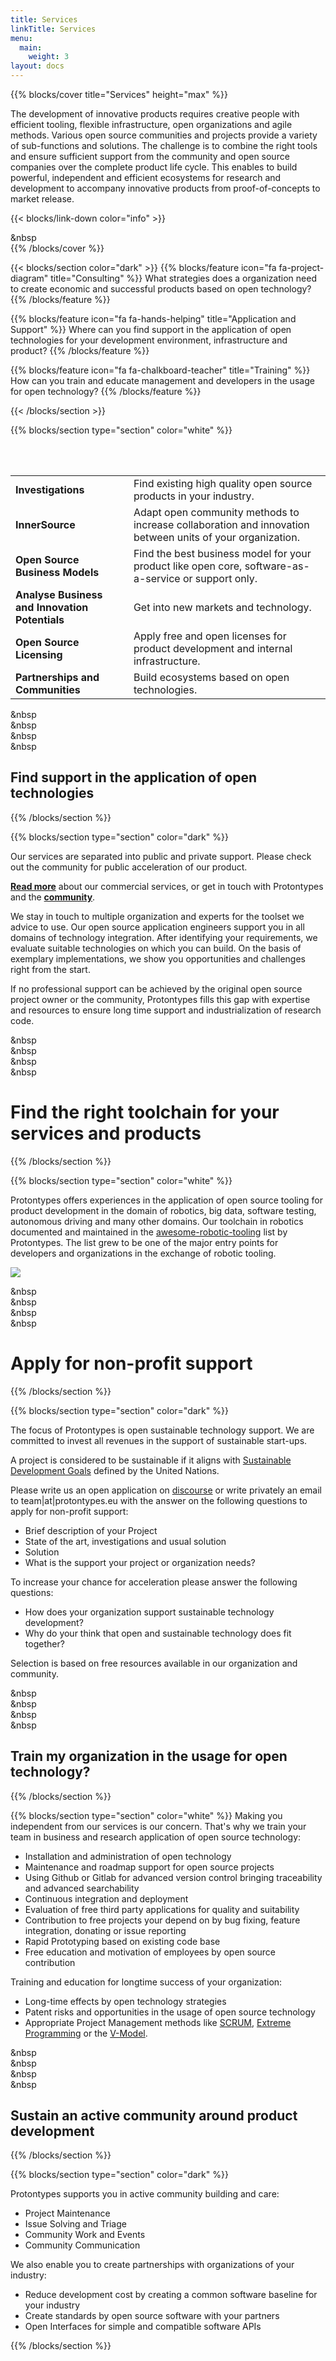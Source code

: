 ```yaml
---
title: Services
linkTitle: Services
menu:
  main:
    weight: 3
layout: docs
---
```


{{% blocks/cover title="Services" height="max" %}}


The development of innovative products requires creative people with efficient tooling, flexible infrastructure, open organizations and agile methods. Various open source communities and projects provide a variety of sub-functions and solutions. The challenge is to combine the right tools and ensure sufficient support from the community and open source companies over the complete product life cycle. This enables to build powerful, independent and efficient ecosystems for research and development to accompany innovative products from proof-of-concepts to market release.



{{< blocks/link-down color="info" >}}

&nbsp      
{{% /blocks/cover %}}

{{< blocks/section color="dark" >}}
{{% blocks/feature icon="fa fa-project-diagram" title="Consulting"  %}}
What strategies does a organization need to create economic and successful products based on open technology? {{% /blocks/feature %}}

{{% blocks/feature icon="fa fa-hands-helping" title="Application and Support" %}}
Where can you find support in the application of open technologies for your development environment, infrastructure and product?
{{% /blocks/feature %}}

{{% blocks/feature icon="fa fa-chalkboard-teacher" title="Training" %}}
How can you train and educate management and developers in the usage for open technology?
{{% /blocks/feature %}}



{{< /blocks/section >}}

{{% blocks/section type="section" color="white" %}}


<br>
&nbsp      
<br/>

<table>
  <tr>
   <td><strong>Investigations</strong>
   </td>
   <td>Find existing high quality open source products in your industry.
   </td>
  </tr>
  <tr>
   <td><strong>InnerSource</strong>
   </td>
   <td>Adapt open community methods to increase collaboration and innovation between units of your organization.
   </td>
  </tr>
  <tr>
   <td><strong>Open Source Business Models</strong>
   </td>
   <td>Find the best business model for your product like open core, software-as-a-service or support only.
   </td>
  </tr>
  <tr>
   <td><strong>Analyse Business and Innovation Potentials</strong>
   </td>
   <td>Get into new markets and technology.
   </td>
  </tr>
  <tr>
   <td><strong>Open Source Licensing</strong>
   </td>
   <td>Apply free and open licenses for product development and internal infrastructure.
   </td>
  </tr>
  <tr>
   <td><strong>Partnerships and Communities</strong>
   </td>
   <td>Build ecosystems based on open technologies.
   </td>
  </tr>
</table>
        

&nbsp      
&nbsp      
&nbsp      
&nbsp      
## Find support in the application of open technologies
{{% /blocks/section %}}

{{% blocks/section type="section" color="dark" %}}

Our services are separated into public and private support. Please check out the community for public acceleration of our product.

[**Read more**](/services/consulting/) about our commercial services, or get in touch with Protontypes and the [**community**](/community/).

 We stay in touch to multiple organization and experts for the toolset we advice to use. Our open source application engineers support you in all domains of technology integration. After identifying your requirements, we evaluate suitable technologies on which you can build. On the basis of exemplary implementations, we show you opportunities and challenges right from the start.

If no professional support can be achieved by the original open source project owner or the community, Protontypes fills this gap with expertise and resources to ensure long time support and industrialization of research code. 

&nbsp      
&nbsp      
&nbsp      
&nbsp      
# Find the right toolchain for your services and products

{{% /blocks/section %}}


{{% blocks/section type="section" color="white" %}}

Protontypes offers experiences in the application of open source tooling for product development in the domain of robotics, big data, software testing, autonomous driving and many other domains.
Our toolchain in robotics documented and maintained in the [awesome-robotic-tooling](https://github.com/Ly0n/awesome-robotic-tooling) list by Protontypes.
The list grew to be one of the major entry points for developers and organizations in the exchange of robotic tooling.                     

<img src="devops-toolchain.svg" class="sectionlogocenter"/>

&nbsp      
&nbsp      
&nbsp      
&nbsp      
# Apply for non-profit support

{{% /blocks/section %}}


{{% blocks/section type="section" color="dark" %}}

The focus of Protontypes is open sustainable technology support. We are committed to invest all revenues in the support of sustainable start-ups.

A project is considered to be sustainable if it aligns with [Sustainable Development Goals](https://sustainabledevelopment.un.org/) defined by the United Nations.

Please write us an open application on [discourse](https://discourse.protontypes.eu/c/project-proposals) or write privately an email to team|at|protontypes.eu with the answer on the following questions to apply for non-profit support:

* Brief description of your Project
* State of the art, investigations and usual solution
* Solution
* What is the support your project or organization needs?

To increase your chance for acceleration please answer the following questions:

* How does your organization support sustainable technology development?
* Why do your think that open and sustainable technology does fit together?

Selection is based on free resources available in our organization and community.

&nbsp      
&nbsp      
&nbsp      
&nbsp      
## Train my organization in the usage for open technology?
{{% /blocks/section %}}


{{% blocks/section type="section" color="white" %}}
Making you independent from our services is our concern. That's why we train your team in business and research application of open source technology:

* Installation and administration of open technology
* Maintenance and roadmap support for open source projects 
* Using Github or Gitlab for advanced version control bringing traceability and advanced searchability
* Continuous integration and deployment 
* Evaluation of free third party applications for quality and suitability
* Contribution to free projects your depend on by bug fixing, feature integration, donating or issue reporting
* Rapid Prototyping based on existing code base
* Free education and motivation of employees by open source contribution


Training and education for longtime success of your organization:

* Long-time effects by open technology strategies
* Patent risks and opportunities in the usage of open source technology
* Appropriate Project Management methods like [SCRUM](https://www.scrumguides.org/scrum-guide.html), [Extreme Programming](http://www.extremeprogramming.org/) or the [V-Model](https://en.wikipedia.org/wiki/V-Model).

&nbsp      
&nbsp      
&nbsp      
&nbsp      
## Sustain an active community around product development 
{{% /blocks/section %}}

{{% blocks/section type="section" color="dark" %}}

Protontypes supports you in active community building and care:

* Project Maintenance
* Issue Solving and Triage
* Community Work and Events
* Community Communication

We also enable you to create partnerships with organizations of your industry:

* Reduce development cost by creating a common software baseline for your industry
* Create standards by open source software with your partners
* Open Interfaces for simple and compatible software APIs


{{% /blocks/section %}}


